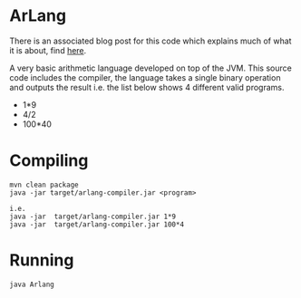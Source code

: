 # ArLang
There is an associated blog post for this code which explains 
much of what it is about, find [here](https://foxstephen.net/a-language-on-the-jvm).

A very basic arithmetic language developed on top of the JVM.
This source code includes the compiler, the language
takes a single binary operation and outputs the result
i.e. the list below shows 4 different valid programs.

 - 1*9
 - 4/2
 - 100*40

# Compiling

    mvn clean package
    java -jar target/arlang-compiler.jar <program>
    
    i.e.
    java -jar  target/arlang-compiler.jar 1*9
    java -jar  target/arlang-compiler.jar 100*4
    

# Running
    
    java Arlang
